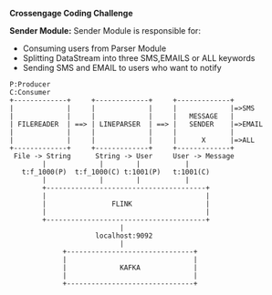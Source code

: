 **Crossengage Coding Challenge** 

**Sender Module:**
Sender Module is responsible for:  
- Consuming users from Parser Module
- Splitting DataStream into three SMS,EMAILS or ALL keywords 
- Sending SMS and EMAIL to users who want to notify
 
```
P:Producer
C:Consumer
+-------------+     +-------------+     +-------------+  
|             |     |             |     |             |=>SMS
|             |     |             |     |   MESSAGE   |
| FILEREADER  | ==> | LINEPARSER  | ==> |   SENDER    |=>EMAIL
|             |     |             |     |             |
|             |	    |             |     |      X      |=>ALL
+-------------+     +-------------+     +-------------+
 File -> String      String -> User     User -> Message
        |             |        |           |
   t:f_1000(P)  t:f_1000(C) t:1001(P)   t:1001(C)
        |             |        |           |
        +---------------------------------------+  
        |                                       |
        |                FLINK                  |
        |                                       |
        +---------------------------------------+
                           |
                     localhost:9092
                           |
             +-------------------------------+  
             |                               |
             |             KAFKA             |
             |                               |
             +-------------------------------+
         
         
```
